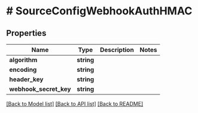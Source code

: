 # # SourceConfigWebhookAuthHMAC

## Properties

Name | Type | Description | Notes
------------ | ------------- | ------------- | -------------
**algorithm** | **string** |  |
**encoding** | **string** |  |
**header_key** | **string** |  |
**webhook_secret_key** | **string** |  |

[[Back to Model list]](../../README.md#models) [[Back to API list]](../../README.md#endpoints) [[Back to README]](../../README.md)
